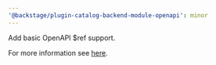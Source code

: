 ```yaml
---
'@backstage/plugin-catalog-backend-module-openapi': minor
---
```


Add basic OpenAPI \$ref support.

For more information see [here](https://github.com/backstage/backstage/tree/master/plugins/catalog-backend-module-openapi).
